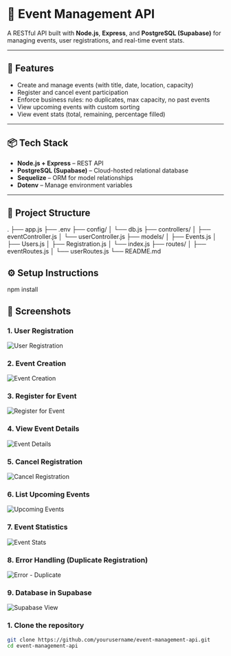 # 🎉 Event Management API

A RESTful API built with **Node.js**, **Express**, and **PostgreSQL (Supabase)** for managing events, user registrations, and real-time event stats.

---

## 🚀 Features

- Create and manage events (with title, date, location, capacity)
- Register and cancel event participation
- Enforce business rules: no duplicates, max capacity, no past events
- View upcoming events with custom sorting
- View event stats (total, remaining, percentage filled)

---

## 📦 Tech Stack

- **Node.js + Express** – REST API
- **PostgreSQL (Supabase)** – Cloud-hosted relational database
- **Sequelize** – ORM for model relationships
- **Dotenv** – Manage environment variables

---
## 📁 Project Structure
.
├── app.js
├── .env
├── config/
│ └── db.js
├── controllers/
│ ├── eventController.js
│ └── userController.js
├── models/
│ ├── Events.js
│ ├── Users.js
│ ├── Registration.js
│ └── index.js
├── routes/
│ ├── eventRoutes.js
│ └── userRoutes.js
└── README.md

## ⚙️ Setup Instructions
npm install


## 📸 Screenshots

### 1. User Registration
![User Registration](./assets/s1.png)

### 2. Event Creation
![Event Creation](./assets/s2.png)

### 3. Register for Event
![Register for Event](./assets/s3.png)

### 4. View Event Details
![Event Details](./assets/s4.png)

### 5. Cancel Registration
![Cancel Registration](./assets/s5.png)

### 6. List Upcoming Events
![Upcoming Events](./assets/s6.png)

### 7. Event Statistics
![Event Stats](./assets/s7.png)

### 8. Error Handling (Duplicate Registration)
![Error - Duplicate](./assets/s8.png)

### 9. Database in Supabase
![Supabase View](./assets/s9.png)


### 1. Clone the repository

```bash
git clone https://github.com/yourusername/event-management-api.git
cd event-management-api
